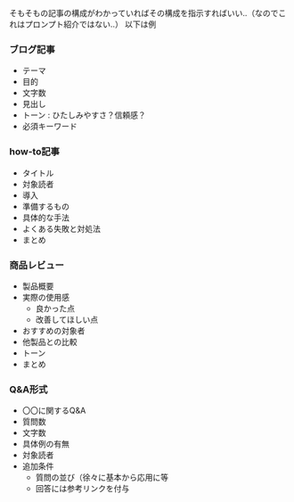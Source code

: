 そもそもの記事の構成がわかっていればその構成を指示すればいい..（なのでこれはプロンプト紹介ではない..）
以下は例

### ブログ記事
* テーマ
* 目的
* 文字数
* 見出し
* トーン : ひたしみやすさ？信頼感？
* 必須キーワード

### how-to記事
* タイトル
* 対象読者
* 導入
* 準備するもの
* 具体的な手法
* よくある失敗と対処法
* まとめ

### 商品レビュー
* 製品概要
* 実際の使用感
  * 良かった点
  * 改善してほしい点
* おすすめの対象者
* 他製品との比較
* トーン
* まとめ

### Q&A形式
* 〇〇に関するQ&A
* 質問数
* 文字数
* 具体例の有無
* 対象読者
* 追加条件
  * 質問の並び（徐々に基本から応用に等
  * 回答には参考リンクを付与